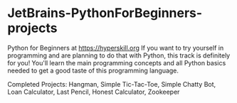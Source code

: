# JetBrains-PythonForBeginners-projects
Python for Beginners at https://hyperskill.org
If you want to try yourself in programming and are planning to do that with Python, this track is definitely for you! You'll learn the main programming concepts and all Python basics needed to get a good taste of this programming language.

Completed Projects: 
Hangman, Simple Tic-Tac-Toe, Simple Chatty Bot, Loan Calculator, Last Pencil, Honest Calculator, Zookeeper
